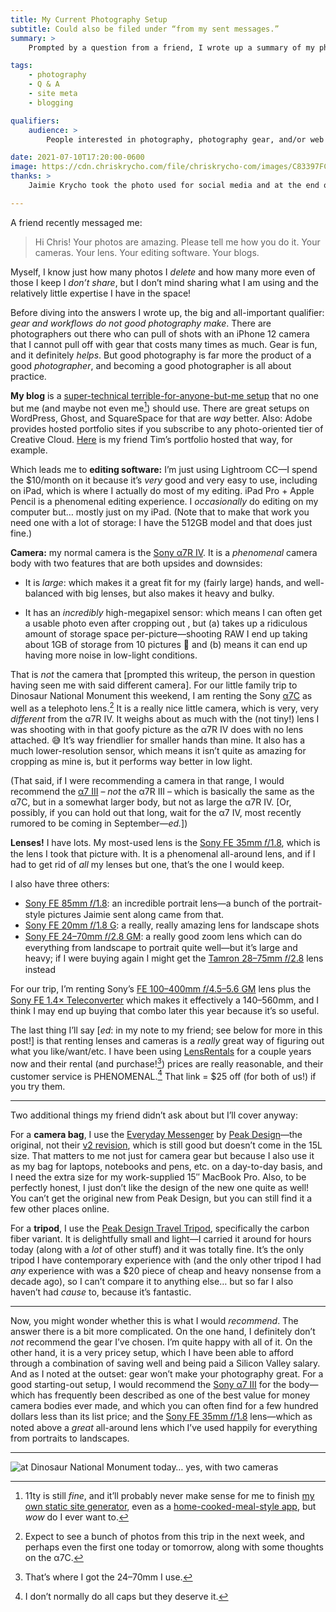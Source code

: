 ```yaml
---
title: My Current Photography Setup
subtitle: Could also be filed under “from my sent messages.”
summary: >
    Prompted by a question from a friend, I wrote up a summary of my photography workflow end to end. Here’s the rundown.

tags:
    - photography
    - Q & A
    - site meta
    - blogging

qualifiers:
    audience: >
        People interested in photography, photography gear, and/or web workflows for publishing photography.

date: 2021-07-10T17:20:00-0600
image: https://cdn.chriskrycho.com/file/chriskrycho-com/images/C83397FC-DC11-4D08-A683-5C6BFA2A8263.jpeg
thanks: >
    Jaimie Krycho took the photo used for social media and at the end of the post!

---
```


A friend recently messaged me:

> Hi Chris! Your photos are amazing. Please tell me how you do it. Your cameras. Your lens. Your editing software. Your blogs.

Myself, I know just how many photos I *delete* and how many more even of those I keep I *don’t share*, but I don’t mind sharing what I am using and the relatively little expertise I have in the space!

<div class=callout>

Before diving into the answers I wrote up, the big and all-important qualifier: *gear and workflows do not good photography make*. There are photographers out there who can pull of shots with an iPhone 12 camera that I cannot pull off with gear that costs many times as much. Gear is fun, and it definitely *helps*. But good photography is far more the product of a good *photographer*, and becoming a good photographer is all about practice.

</div>

**My blog** is a [super-technical terrible-for-anyone-but-me setup](https://github.com/chriskrycho/v5.chriskrycho.com/) that no one but me (and maybe not even me[^lightning]) should use. There are great setups on WordPress, Ghost, and SquareSpace for that are *way* better. Also: Adobe provides hosted portfolio sites if you subscribe to any photo-oriented tier of Creative Cloud. [Here](https://photos.tdhopper.com) is my friend Tim’s portfolio hosted that way, for example.

[^lightning]: 11ty is still *fine*, and it’ll probably never make sense for me to finish [my own static site generator](https://github.com/chriskrycho/lightning-rs), even as a [home-cooked-meal-style app](https://www.robinsloan.com/notes/home-cooked-app/), but *wow* do I ever want to.

Which leads me to **editing software:** I’m just using Lightroom CC—I spend the $10/month on it because it’s *very* good and very easy to use, including on iPad, which is where I actually do most of my editing. iPad Pro + Apple Pencil is a phenomenal editing experience. I *occasionally* do editing on my computer but… mostly just on my iPad. (Note that to make that work you need one with a lot of storage: I have the 512GB model and that does just fine.)

**Camera:** my normal camera is the [Sony α7R IV](https://electronics.sony.com/imaging/interchangeable-lens-cameras/all-interchangeable-lens-cameras/p/ilce7rm4-b). It is a *phenomenal* camera body with two features that are both upsides and downsides:

- It is *large*: which makes it a great fit for my (fairly large) hands, and well-balanced with big lenses, but also makes it heavy and bulky.

- It has an *incredibly* high-megapixel sensor: which means I can often get a usable photo even after cropping out , but (a) takes up a ridiculous amount of storage space per-picture—shooting RAW I end up taking about 1GB of storage from 10 pictures 🤯 and (b) means it can end up having more noise in low-light conditions.

That is *not* the camera that [prompted this writeup, the person in question having seen me with said different camera]. For our little family trip to Dinosaur National Monument this weekend, I am renting the Sony [α7C](https://www.sony.com/electronics/interchangeable-lens-cameras/ilce-7c/specifications) as well as a telephoto lens.[^vacation] It is a really nice little camera, which is very, very *different* from the α7R IV. It weighs about as much with the (not tiny!) lens I was shooting with in that goofy picture as the α7R IV does with no lens attached. 😅 It’s way friendlier for smaller hands than mine. It also has a much lower-resolution sensor, which means it isn’t quite as amazing for cropping as mine is, but it performs way better in low light.

[^vacation]: Expect to see a bunch of photos from this trip in the next week, and perhaps even the first one today or tomorrow, along with some thoughts on the α7C.

(That said, if I were recommending a camera in that range, I would recommend the [α7 III][a7III] – *not* the α7R III – which is basically the same as the α7C, but in a somewhat larger body, but not as large the α7R IV. [Or, possibly, if you can hold out that long, wait for the α7 IV, most recently rumored to be coming in September—*ed.*])

[a7III]: https://electronics.sony.com/imaging/interchangeable-lens-cameras/full-frame/p/ilce7m3-b

**Lenses!** I have lots. My most-used lens is the [Sony FE 35mm 𝑓/1.8][35-f1.8], which is the lens I took that picture with. It is a phenomenal all-around lens, and if I had to get rid of *all* my lenses but one, that’s the one I would keep.

[35-f1.8]: https://electronics.sony.com/imaging/lenses/all-e-mount/p/sel35f18f

I also have three others:

- [Sony FE 85mm 𝑓/1.8](https://electronics.sony.com/imaging/lenses/full-frame-e-mount/p/sel85f18-2): an incredible portrait lens—a bunch of the portrait-style pictures Jaimie sent along came from that.
- [Sony FE 20mm 𝑓/1.8 G](https://electronics.sony.com/imaging/lenses/all-e-mount/p/sel20f18g): a really, really amazing lens for landscape shots
- [Sony FE 24–70mm 𝑓/2.8 GM](https://electronics.sony.com/imaging/lenses/all-e-mount/p/sel2470gm): a really good zoom lens which can do everything from landscape to portrait quite well—but it’s large and heavy; if I were buying again I might get the [Tamron 28–75mm 𝑓/2.8](https://www.bhphotovideo.com/c/product/1393332-REG/tamron_a036_28_75mm_f_2_8_di_iii.html) lens instead

For our trip, I’m renting Sony’s [FE 100–400mm 𝑓/4.5–5.6 GM](https://electronics.sony.com/imaging/lenses/full-frame-e-mount/p/sel100400gm) lens plus the [Sony FE 1.4× Teleconverter](https://electronics.sony.com/imaging/lenses/all-e-mount/p/sel14tc) which makes it effectively a 140–560mm, and I think I may end up buying that combo later this year because it’s so useful.

The last thing I’ll say [*ed*: in my note to my friend; see below for more in this post!] is that renting lenses and cameras is a *really* great way of figuring out what you like/want/etc. I have been using [LensRentals](https://share.lensrentals.com/x/P0ryBz) for a couple years now and their rental (and purchase\![^purchase]) prices are really reasonable, and their customer service is <span class=smcp>PHENOMENAL</span>.[^ac] That link = $25 off (for both of us!) if you try them.

[^purchase]: That’s where I got the 24–70mm I use.

[^ac]: I don’t normally do all caps but they deserve it.

---

Two additional things my friend didn’t ask about but I’ll cover anyway:

For a **camera bag**, I use the [Everyday Messenger](https://www.peakdesign.com/collections/everyday-bags/products/everyday-messenger-v1) by [Peak Design](https://www.peakdesign.com)—the original, not their [v2 revision](https://www.peakdesign.com/collections/everyday-bags/products/everyday-messenger?variant=29741439189036), which is still good but doesn’t come in the 15L size. That matters to me not just for camera gear but because I also use it as my bag for laptops, notebooks and pens, etc. on a day-to-day basis, and I need the extra size for my work-supplied 15″ MacBook Pro. Also, to be perfectly honest, I just don’t like the design of the new one quite as well! You can’t get the original new from Peak Design, but you can still find it a few other places online.

For a **tripod**, I use the [Peak Design Travel Tripod](https://www.peakdesign.com/pages/travel-tripod), specifically the carbon fiber variant. It is delightfully small and light—I carried it around for hours today (along with a *lot* of other stuff) and it was totally fine. It’s the only tripod I have contemporary experience with (and the only other tripod I had *any* experience with was a $20 piece of cheap and heavy nonsense from a decade ago), so I can’t compare it to anything else… but so far I also haven’t had *cause* to, because it’s fantastic.

---

Now, you might wonder whether this is what I would *recommend*. The answer there is a bit more complicated. On the one hand, I definitely don’t *not* recommend the gear I’ve chosen. I’m quite happy with all of it. On the other hand, it is a very pricey setup, which I have been able to afford through a combination of saving well and being paid a Silicon Valley salary. And as I noted at the outset: gear won’t make your photography great. For a good starting-out setup, I would recommend the [Sony α7 III][a7III] for the body—which has frequently been described as one of the best value for money camera bodies ever made, and which you can often find for a few hundred dollars less than its list price; and the [Sony FE 35mm 𝑓/1.8][35-f1.8] lens—which as noted above a *great* all-around lens which I’ve used happily for everything from portraits to landscapes.

---

![at Dinosaur National Monument today… yes, with two cameras](https://cdn.chriskrycho.com/file/chriskrycho-com/images/C83397FC-DC11-4D08-A683-5C6BFA2A8263.jpeg)
